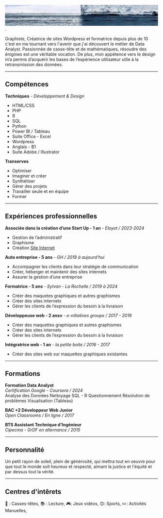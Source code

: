 ![banniere](banner.png) .

Graphiste, Créatrice de sites Wordpress et formatrice depuis plus de 10 c'est en me tournant vers l'avenir que j'ai découvert le métier de Data Analyst. Passionnée de casse-tête et de mathématiques, résoudre des énigmes est une véritable vocation.  De plus, mon appétence vers le design m’a permis d’acquérir les bases de l’expérience utilisateur utile à la retransmission des données.

-----------
## Compétences
**Techniques** - *Développement & Design*   
- HTML/CSS
- PHP  
- R
- SQL  
- Python  
- Power BI / Tableau
- Suite Office - Excel
- Wordpress  
- Anglais - B1  
- Suite Adobe / Illustrator

**Transerves** 
- Optimiser  
- Imaginer et créer
- Synthétiser  
- Gérer des projets  
- Travailler seule et en équipe
- Former

-----------
## Expériences professionnelles
**Associée dans la création d’une Start Up - 1 an** - *Eloyot / 2023-2024*  
* Gestion de l’administratif
* Graphisme
* Création [Site Internet](https://eloyot.fr/)

**Auto entreprise - 5 ans** - *GH / 2019 à aujourd’hui*  
* Accompagner les clients dans leur stratégie de communication
* Créer, héberger et maintenir des sites internets
* Assurer la gestion d’une entreprise

**Formatrice - 5 ans** - *Sylvan - La Rochelle / 2019 à 2024*  
* Créer des maquetes graphiques et autres graphismes
* Créer des sites internets
* Gérer les clients de l’expression du besoin à la livraison

**Développeuse web - 2 ansv** - *e-nitiatives groupe / 2017 - 2019*  
* Créer des maquettes graphiques et autres graphismes
* Créer des sites internets
* Gérer les clients de l’expression du besoin à la livraison

**Intégratrice web - 1 an** - *la petite boite / 2016 - 2017*  
* Créer des sites web sur maquettes graphiques existantes

-----------
## Formations
**Formation Data Analyst**  
*Certification Google - Coursera / 2024*  
Analyse des Données
Nettoyage
SQL - R
Questionnement
Résolution de problèmes
Visualisation (Tableau)

**BAC +2 Développeur Web Junior**  
*Open Classrooms / En ligne / 2017*  

**BTS Assistant Technique d’Ingénieur**  
*Cipecma - GrDF en alternance / 2015*  

-----------
## Personnalité
Un petit rayon de soleil, plein de générosité, qui mettra tout en oeuvre pour que tout le monde soit heureux et respecté, aimant la justice et l'équité et par dessus tout la vérité. 

-----------
## Centres d'intêrets 
🧠 : Casses-têtes, 📚 : Lecture, 🎮: Jeux vidéos, 😊: Sports, ✏️: Activités Manuelles, 
